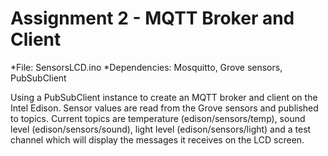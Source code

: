 # Assignment 2 - MQTT Broker and Client

*File: 				SensorsLCD.ino
*Dependencies:		Mosquitto, Grove sensors, PubSubClient

Using a PubSubClient instance to create an MQTT broker and client on the Intel Edison. 
Sensor values are read from the Grove sensors and published to topics.
Current topics are temperature (edison/sensors/temp), sound level (edison/sensors/sound),
light level (edison/sensors/light) and a test channel which will display the messages 
it receives on the LCD screen.
